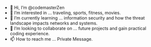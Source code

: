 - 👋 Hi, I’m @codemasterZen
- 👀 I’m interested in ... traveling, sports, fitness, movies.
- 🌱 I’m currently learning ... information security and how the threat landscape impacts networks and systems.
- 💞️ I’m looking to collaborate on ... future projects and gain practical coding experience. 
- 📫 How to reach me ... Private Message.

<!---
codemasterZen/codemasterZen is a ✨ special ✨ repository because its `README.md` (this file) appears on your GitHub profile.
You can click the Preview link to take a look at your changes.
--->
